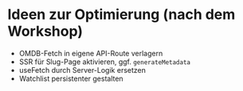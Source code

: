 # Ideen zur Optimierung (nach dem Workshop)

- OMDB-Fetch in eigene API-Route verlagern
- SSR für Slug-Page aktivieren, ggf. `generateMetadata`
- useFetch durch Server-Logik ersetzen
- Watchlist persistenter gestalten
